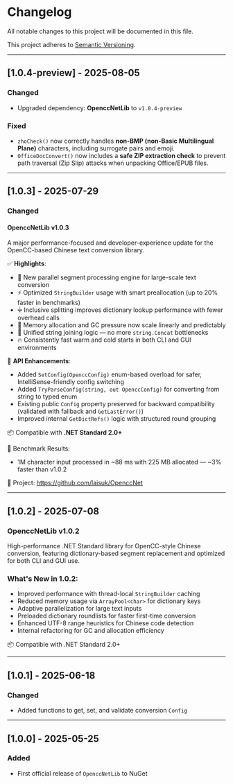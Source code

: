﻿# Changelog

All notable changes to this project will be documented in this file.

This project adheres to [Semantic Versioning](https://semver.org/).

---

## [1.0.4-preview] - 2025-08-05

### Changed

- Upgraded dependency: **OpenccNetLib** to `v1.0.4-preview`

### Fixed

- `zhoCheck()` now correctly handles **non-BMP (non-Basic Multilingual Plane)** characters, including surrogate pairs and emoji.
- `OfficeDocConvert()` now includes a **safe ZIP extraction check** to prevent path traversal (Zip Slip) attacks when unpacking Office/EPUB files.

---

## [1.0.3] - 2025-07-29

### Changed

#### OpenccNetLib v1.0.3

A major performance-focused and developer-experience update for the OpenCC-based Chinese text conversion library.

✅ **Highlights**:

- 🧵 New parallel segment processing engine for large-scale text conversion
- ⚡ Optimized `StringBuilder` usage with smart preallocation (up to 20% faster in benchmarks)
- ➗ Inclusive splitting improves dictionary lookup performance with fewer overhead calls
- 🧠 Memory allocation and GC pressure now scale linearly and predictably
- 🔁 Unified string joining logic — no more `string.Concat` bottlenecks
- 🔥 Consistently fast warm and cold starts in both CLI and GUI environments

🔧 **API Enhancements**:

- Added `SetConfig(OpenccConfig)` enum-based overload for safer, IntelliSense-friendly config switching
- Added `TryParseConfig(string, out OpenccConfig)` for converting from string to typed enum
- Existing public `Config` property preserved for backward compatibility (validated with fallback and `GetLastError()`)
- Improved internal `GetDictRefs()` logic with structured round grouping

📦 Compatible with **.NET Standard 2.0+**

🧪 Benchmark Results:

- 1M character input processed in ~88 ms with 225 MB allocated — ~3% faster than v1.0.2

🔗 Project: https://github.com/laisuk/OpenccNet

---

## [1.0.2] - 2025-07-08

### OpenccNetLib v1.0.2

High-performance .NET Standard library for OpenCC-style Chinese conversion, featuring dictionary-based segment
replacement and optimized for both CLI and GUI use.

### What's New in 1.0.2:

- Improved performance with thread-local `StringBuilder` caching
- Reduced memory usage via `ArrayPool<char>` for dictionary keys
- Adaptive parallelization for large text inputs
- Preloaded dictionary roundlists for faster first-time conversion
- Enhanced UTF-8 range heuristics for Chinese code detection
- Internal refactoring for GC and allocation efficiency

📦 Compatible with .NET Standard 2.0+

---

## [1.0.1] - 2025-06-18

### Changed

- Added functions to get, set, and validate conversion `Config`

---

## [1.0.0] - 2025-05-25

### Added

- First official release of `OpenccNetLib` to NuGet
